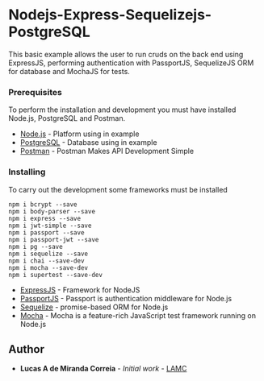 # Nodejs-Express-Sequelizejs-PostgreSQL

This basic example allows the user to run cruds on the back end using ExpressJS, performing authentication with PassportJS, SequelizeJS ORM for database and MochaJS for tests.

### Prerequisites

To perform the installation and development you must have installed Node.js, PostgreSQL and Postman.

* [Node.js](https://nodejs.org/en/docs/) - Platform using in example
* [PostgreSQL](https://www.postgresql.org/docs/) - Database using in example
* [Postman](https://www.getpostman.com/) - Postman Makes API Development Simple

### Installing

To carry out the development some frameworks must be installed

```
npm i bcrypt --save
npm i body-parser --save
npm i express --save
npm i jwt-simple --save
npm i passport --save
npm i passport-jwt --save
npm i pg --save
npm i sequelize --save
npm i chai --save-dev
npm i mocha --save-dev
npm i supertest --save-dev
```

* [ExpressJS](https://expressjs.com/) - Framework for NodeJS
* [PassportJS](http://www.passportjs.org/docs/) - Passport is authentication middleware for Node.js
* [Sequelize](http://docs.sequelizejs.com/) - promise-based ORM for Node.js
* [Mocha](https://mochajs.org/) - Mocha is a feature-rich JavaScript test framework running on Node.js


## Author

* **Lucas A de Miranda Correia** - *Initial work* - [LAMC](https://github.com/lucasagnaldo)

